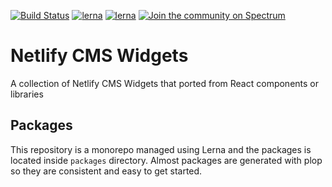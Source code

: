 [![Build Status](https://travis-ci.org/ekoeryanto/netlify-cms-widgets.svg?branch=master)](https://travis-ci.org/ekoeryanto/netlify-cms-widgets)
[![lerna](https://img.shields.io/badge/maintained%20with-lerna-cc00ff.svg)](https://lernajs.io/) 
[![lerna](https://img.shields.io/badge/consistent%20with-plop-50b9d3.svg)](https://plopjs.com/)
[![Join the community on Spectrum](https://withspectrum.github.io/badge/badge.svg)](https://spectrum.chat/netlify-cms-widgets)

# Netlify CMS Widgets 
A collection of Netlify CMS Widgets that ported from React components or libraries

## Packages
This repository is a monorepo managed using Lerna and the packages is located inside `packages` directory. 
Almost packages are generated with plop so they are consistent and easy to get started.

